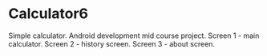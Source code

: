 # Calculator6
Simple calculator. 
Android development mid course project.
Screen 1 - main calculator.
Screen 2 - history screen.
Screen 3 - about screen.
